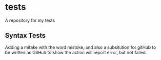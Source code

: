 # tests

A repository for my tests

## Syntax Tests

Adding a mitake with the word mistoke, and also a subsitution for gitHub to be written as GitHub to show the action will report error, but not failed.
